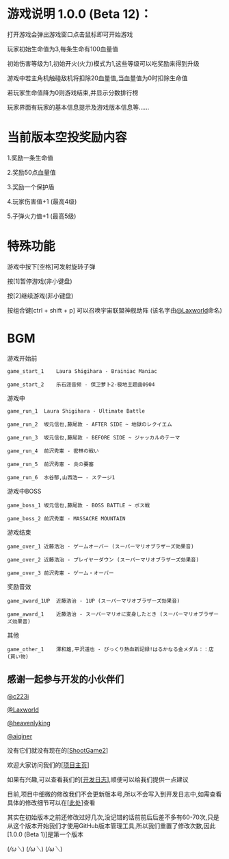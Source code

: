 # 游戏说明 1.0.0 (Beta 12)：

打开游戏会弹出游戏窗口点击鼠标即可开始游戏

玩家初始生命值为3,每条生命有100血量值

初始伤害等级为1,初始开火(火力)模式为1,这些等级可以吃奖励来得到升级

游戏中若主角机触碰敌机将扣除20血量值,当血量值为0时扣除生命值

若玩家生命值降为0则游戏结束,并显示分数排行榜

玩家界面有玩家的基本信息提示及游戏版本信息等......

# 当前版本空投奖励内容

1.奖励一条生命值

2.奖励50点血量值

3.奖励一个保护盾

4.玩家伤害值+1 (最高4级)

5.子弹火力值+1 (最高5级)

# 特殊功能

游戏中按下[空格]可发射旋转子弹

按[1]暂停游戏(非小键盘)

按[2]继续游戏(非小键盘)

按组合键[ctrl + shift + p] 可以召唤宇宙联盟神舰助阵 (该名字由[@Laxworld](https://github.com/Laxworld)命名)

# BGM

游戏开始前

	game_start_1	Laura Shigihara - Brainiac Maniac

	game_start_2	乐石涯音频 - 保卫萝卜2-极地主题曲0904

游戏中

	game_run_1	Laura Shigihara - Ultimate Battle

	game_run_2	坂元信也,藤尾敦 - AFTER SIDE ~ 地獄のレクイエム

	game_run_3	坂元信也,藤尾敦 - BEFORE SIDE ~ ジャッカルのテーマ

	game_run_4	前沢秀憲 - 密林の戦い

	game_run_5	前沢秀憲 - 炎の要塞

	game_run_6	水谷郁,山西浩一 - ステージ1

游戏中BOSS

	game_boss_1	坂元信也,藤尾敦 - BOSS BATTLE ~ ボス戦

	game_boss_2	前沢秀憲 - MASSACRE MOUNTAIN

游戏结束

	game_over_1	近藤浩治 - ゲームオーバー (スーパーマリオブラザーズ効果音)

	game_over_2	近藤浩治 - プレイヤーダウン (スーパーマリオブラザーズ効果音)

	game_over_3	前沢秀憲 - ゲーム・オーバー

奖励音效

	game_award_1UP	近藤浩治 - 1UP (スーパーマリオブラザーズ効果音)

	game_award_1	近藤浩治 - スーパーマリオに変身したとき (スーパーマリオブラザーズ効果音)

其他

	game_other_1	澤和雄,平沢道也 - びっくり熱血新記録!はるかなる金メダル：：店 (買い物)



## 感谢一起参与开发的小伙伴们

[@c223i](https://github.com/c223i)

[@Laxworld](https://github.com/Laxworld)

[@heavenlyking](https://github.com/heavenlyking)

[@aiqiner](https://github.com/aiqiner)

没有它们就没有现在的[[ShootGame2](https://c223i.github.io/ShootGame2/)]

欢迎大家访问我们的[[项目主页](https://c223i.github.io/ShootGame2/)]

如果有兴趣,可以查看我们的[[开发日志]](https://github.com/c223i/ShootGame2/blob/master/Release_Notes.md),顺便可以给我们提供一点建议

目前,项目中细微的修改我们不会更新版本号,所以不会写入到开发日志中,如需查看具体的修改细节可以在[[此处](https://github.com/c223i/ShootGame2/commits/master)]查看

其实在初始版本之前还修改过好几次,没记错的话前前后后差不多有60-70次,只是从这个版本开始我们才使用GitHub版本管理工具,所以我们重置了修改次数,因此[1.0.0 (Beta 1)]是第一个版本

(*/ω＼*) (*/ω＼*) (*/ω＼*)